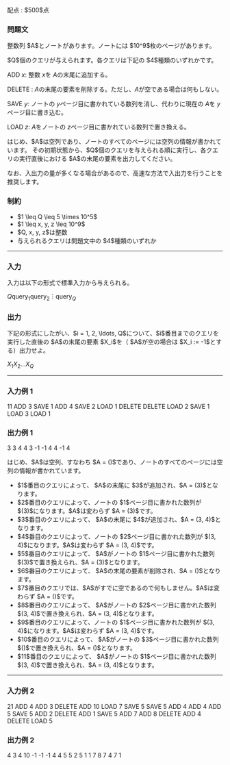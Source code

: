 
<div>

<span>

<span>

<p>
配点 : $500$点
</p>

<div>

<section>

### **問題文**

<p>
整数列 $A$とノートがあります。ノートには $10^9$枚のページがあります。
</p>

<p>
$Q$個のクエリが与えられます。各クエリは下記の $4$種類のいずれかです。
</p>

<div>

ADD $x$: 整数 $x$を $A$の末尾に追加する。

</div>

<div>

DELETE : $A$の末尾の要素を削除する。ただし、$A$が空である場合は何もしない。

</div>

<div>

SAVE $y$: ノートの $y$ページ目に書かれている数列を消し、代わりに現在の $A$を $y$ページ目に書き込む。

</div>

<div>

LOAD $z$: $A$をノートの $z$ページ目に書かれている数列で置き換える。

</div>

<p>
はじめ、$A$は空列であり、ノートのすべてのページには空列の情報が書かれています。
その初期状態から、$Q$個のクエリを与えられる順に実行し、各クエリの実行直後における $A$の末尾の要素を出力してください。
</p>

<p>
なお、入出力の量が多くなる場合があるので、高速な方法で入出力を行うことを推奨します。
</p>

</section>

</div>

<div>

<section>

### **制約**

<ul>

<li>
$1 \leq Q \leq 5 \times 10^5$
</li>

<li>
$1 \leq x, y, z \leq 10^9$
</li>

<li>
$Q, x, y, z$は整数
</li>

<li>
与えられるクエリは問題文中の $4$種類のいずれか
</li>

</ul>

</section>

</div>

---

<div>

<div>

<section>

### **入力**

<p>
入力は以下の形式で標準入力から与えられる。
</p>

<div>

$Q$$\mathrm{query}_1$$\mathrm{query}_2$$\vdots$$\mathrm{query}_Q$
</div>

</section>

</div>

<div>

<section>

### **出力**

<p>
下記の形式にしたがい、$i = 1, 2, \ldots, Q$について、$i$番目までのクエリを実行した直後の $A$の末尾の要素 $X_i$を（ $A$が空の場合は $X_i := -1$とする）出力せよ。
</p>

<div>

$X_1$$X_2$$\ldots$$X_Q$
</div>

</section>

</div>

</div>

---

<div>

<section>

### **入力例 1**

<div>

11
ADD 3
SAVE 1
ADD 4
SAVE 2
LOAD 1
DELETE
DELETE
LOAD 2
SAVE 1
LOAD 3
LOAD 1

</div>

</section>

</div>

<div>

<section>

### **出力例 1**

<div>

3 3 4 4 3 -1 -1 4 4 -1 4

</div>

<p>
はじめ、$A$は空列、すなわち $A = ()$であり、ノートのすべてのページには空列の情報が書かれています。
</p>

<ul>

<li>
$1$番目のクエリによって、 $A$の末尾に $3$が追加され、$A = (3)$となります。
</li>

<li>
$2$番目のクエリによって、ノートの $1$ページ目に書かれた数列が $(3)$になります。$A$は変わらず $A = (3)$です。
</li>

<li>
$3$番目のクエリによって、 $A$の末尾に $4$が追加され、$A = (3, 4)$となります。
</li>

<li>
$4$番目のクエリによって、ノートの $2$ページ目に書かれた数列が $(3, 4)$になります。$A$は変わらず $A = (3, 4)$です。
</li>

<li>
$5$番目のクエリによって、 $A$がノートの $1$ページ目に書かれた数列 $(3)$で置き換えられ、$A = (3)$となります。
</li>

<li>
$6$番目のクエリによって、 $A$の末尾の要素が削除され、$A = ()$となります。
</li>

<li>
$7$番目のクエリでは、$A$がすでに空であるので何もしません。$A$は変わらず $A = ()$です。
</li>

<li>
$8$番目のクエリによって、 $A$がノートの $2$ページ目に書かれた数列 $(3, 4)$で置き換えられ、$A = (3, 4)$となります。
</li>

<li>
$9$番目のクエリによって、ノートの $1$ページ目に書かれた数列が $(3, 4)$になります。$A$は変わらず $A = (3, 4)$です。
</li>

<li>
$10$番目のクエリによって、 $A$がノートの $3$ページ目に書かれた数列 $()$で置き換えられ、$A = ()$となります。
</li>

<li>
$11$番目のクエリによって、 $A$がノートの $1$ページ目に書かれた数列 $(3, 4)$で置き換えられ、$A = (3, 4)$となります。
</li>

</ul>

</section>

</div>

---

<div>

<section>

### **入力例 2**

<div>

21
ADD 4
ADD 3
DELETE
ADD 10
LOAD 7
SAVE 5
SAVE 5
ADD 4
ADD 4
ADD 5
SAVE 5
ADD 2
DELETE
ADD 1
SAVE 5
ADD 7
ADD 8
DELETE
ADD 4
DELETE
LOAD 5

</div>

</section>

</div>

<div>

<section>

### **出力例 2**

<div>

4 3 4 10 -1 -1 -1 4 4 5 5 2 5 1 1 7 8 7 4 7 1

</div>

</section>

</div>

</span>

</span>

</div>
